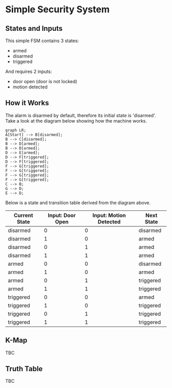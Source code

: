 # Simple Security System

## States and Inputs
This simple FSM contains 3 states:
- armed
- disarmed
- triggered

And requires 2 inputs:
- door open (door is not locked)
- motion detected


## How it Works
The alarm is disarmed by default, therefore its initial state is 'disarmed'. Take a look at the diagram below showing how the machine works.

```mermaid
graph LR;
A[Start] --> B[disarmed];
B --> C[disarmed];
B --> D[armed];
B --> D[armed];
D --> E[armed];
D --> F[triggered];
D --> F[triggered];
F --> G[triggered];
F --> G[triggered];
F --> G[triggered];
F --> G[triggered];
C --> B;
G --> D;
E --> D;
```

Below is a state and transition table derived from the diagram above.

| Current State | Input: Door Open | Input: Motion Detected | Next State |
| --- | --- | --- | --- |
| disarmed | 0 | 0 | disarmed |
| disarmed | 1 | 0 | armed |
| disarmed | 0 | 1 | armed |
| disarmed | 1 | 1 | armed |
| armed | 0 | 0 | disarmed |
| armed | 1 | 0 | armed |
| armed | 0 | 1 | triggered |
| armed | 1 | 1 | triggered |
| triggered | 0 | 0 | armed |
| triggered | 1 | 0 | triggered |
| triggered | 0 | 1 | triggered |
| triggered | 1 | 1 | triggered |


## K-Map
TBC


## Truth Table
TBC
